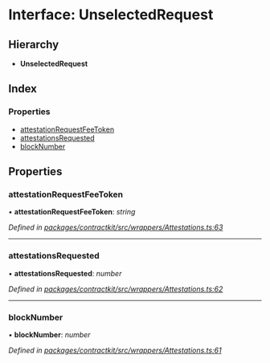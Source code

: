 # Interface: UnselectedRequest

## Hierarchy

* **UnselectedRequest**

## Index

### Properties

* [attestationRequestFeeToken](_wrappers_attestations_.unselectedrequest.md#attestationrequestfeetoken)
* [attestationsRequested](_wrappers_attestations_.unselectedrequest.md#attestationsrequested)
* [blockNumber](_wrappers_attestations_.unselectedrequest.md#blocknumber)

## Properties

###  attestationRequestFeeToken

• **attestationRequestFeeToken**: *string*

*Defined in [packages/contractkit/src/wrappers/Attestations.ts:63](https://github.com/celo-org/celo-monorepo/blob/06adf8b7a/packages/contractkit/src/wrappers/Attestations.ts#L63)*

___

###  attestationsRequested

• **attestationsRequested**: *number*

*Defined in [packages/contractkit/src/wrappers/Attestations.ts:62](https://github.com/celo-org/celo-monorepo/blob/06adf8b7a/packages/contractkit/src/wrappers/Attestations.ts#L62)*

___

###  blockNumber

• **blockNumber**: *number*

*Defined in [packages/contractkit/src/wrappers/Attestations.ts:61](https://github.com/celo-org/celo-monorepo/blob/06adf8b7a/packages/contractkit/src/wrappers/Attestations.ts#L61)*
